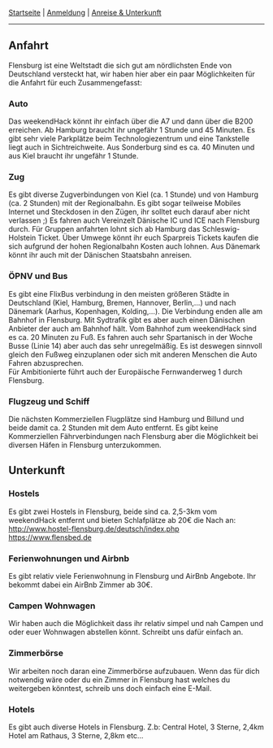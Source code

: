 [Startseite](/) | [Anmeldung](/registration) | [Anreise & Unterkunft](/anreise-unterkunft)

---

## Anfahrt
Flensburg ist eine Weltstadt die sich gut am nördlichsten Ende von Deutschland versteckt hat, wir haben hier aber ein paar Möglichkeiten für die Anfahrt für euch Zusammengefasst:

### Auto
Das weekendHack könnt ihr einfach über die A7 und dann über die B200 erreichen. Ab Hamburg braucht ihr ungefähr 1 Stunde und 45 Minuten. Es gibt sehr viele Parkplätze beim Technologiezentrum und eine Tankstelle liegt auch in Sichtreichweite. Aus Sonderburg sind es ca. 40 Minuten und aus Kiel braucht ihr ungefähr 1 Stunde.

### Zug
Es gibt diverse Zugverbindungen von Kiel (ca. 1 Stunde) und von Hamburg (ca. 2 Stunden) mit der Regionalbahn. Es gibt sogar teilweise Mobiles Internet und Steckdosen in den Zügen, ihr solltet euch darauf aber nicht verlassen ;) Es fahren auch Vereinzelt Dänische IC und ICE nach Flensburg durch. Für Gruppen anfahrten lohnt sich ab Hamburg das Schleswig-Holstein Ticket. Über Umwege könnt ihr euch Sparpreis Tickets kaufen die sich aufgrund der hohen Regionalbahn Kosten auch lohnen. Aus Dänemark könnt ihr auch mit der Dänischen Staatsbahn anreisen.

### ÖPNV und Bus
Es gibt eine FlixBus verbindung in den meisten größeren Städte in Deutschland (Kiel, Hamburg, Bremen, Hannover, Berlin,...) und nach Dänemark (Aarhus, Kopenhagen, Kolding,...). Die Verbindung enden alle am Bahnhof in Flensburg. Mit Sydtrafik gibt es aber auch einen Dänischen Anbieter der auch am Bahnhof hält.
Vom Bahnhof zum weekendHack sind es ca. 20 Minuten zu Fuß. Es fahren auch sehr Spartanisch in der Woche Busse (Linie 14) aber auch das sehr unregelmäßig. Es ist deswegen sinnvoll gleich den Fußweg einzuplanen oder sich mit anderen Menschen die Auto Fahren abzusprechen.  
Für Ambitionierte führt auch der Europäische Fernwanderweg 1 durch Flensburg.

### Flugzeug und Schiff
Die nächsten Kommerziellen Flugplätze sind Hamburg und Billund und beide damit ca. 2 Stunden mit dem Auto entfernt. Es gibt keine Kommerziellen Fährverbindungen nach Flensburg aber die Möglichkeit bei diversen Häfen in Flensburg unterzukommen.



## Unterkunft
### Hostels
Es gibt zwei Hostels in Flensburg, beide sind ca. 2,5-3km vom weekendHack entfernt und bieten Schlafplätze ab 20€ die Nach an:
http://www.hostel-flensburg.de/deutsch/index.php  
https://www.flensbed.de  

### Ferienwohnungen und Airbnb
Es gibt relativ viele Ferienwohnung in Flensburg und AirBnb Angebote. Ihr bekommt dabei ein AirBnb Zimmer ab 30€.

### Campen Wohnwagen
Wir haben auch die Möglichkeit dass ihr relativ simpel und nah Campen und oder euer Wohnwagen abstellen könnt. Schreibt uns dafür einfach an.

### Zimmerbörse
Wir arbeiten noch daran eine Zimmerbörse aufzubauen. Wenn das für dich notwendig wäre oder du ein Zimmer in Flensburg hast welches du weitergeben könntest, schreib uns doch einfach eine E-Mail.

### Hotels
Es gibt auch diverse Hotels in Flensburg.
Z.b:
Central Hotel, 3 Sterne, 2,4km
Hotel am Rathaus, 3 Sterne, 2,8km
etc...
